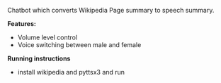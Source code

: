 Chatbot which converts Wikipedia Page summary to speech summary.

**Features:**
  - Volume level control
  - Voice switching between male and female


**Running instructions**
  - install wikipedia and pyttsx3 and run

